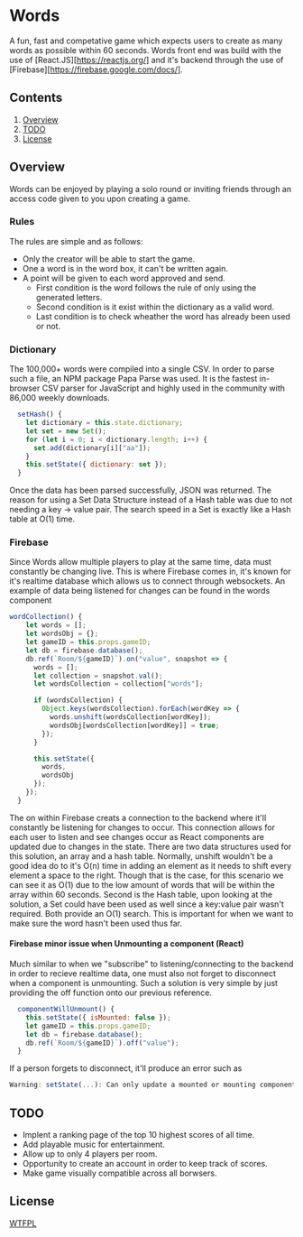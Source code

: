 # Words

A fun, fast and competative game which expects users to create as many words as possible within 60 seconds. Words front end was build with the use of [React.JS][https://reactjs.org/] and it's backend through the use of [Firebase][https://firebase.google.com/docs/].

## Contents

1. [Overview](#overview)
1. [TODO](#todo)
1. [License](#license)

## Overview

Words can be enjoyed by playing a solo round or inviting friends through an access code given to you upon creating a game.

### Rules

The rules are simple and as follows:

- Only the creator will be able to start the game.
- One a word is in the word box, it can't be written again.
- A point will be given to each word approved and send.
  - First condition is the word follows the rule of only using the generated letters.
  - Second condition is it exist within the dictionary as a valid word.
  - Last condition is to check wheather the word has already been used or not.

### Dictionary

The 100,000+ words were compiled into a single CSV. In order to parse such a file, an NPM package Papa Parse was used. It is the fastest in-browser CSV parser for JavaScript and highly used in the community with 86,000 weekly downloads.

```javascript
  setHash() {
    let dictionary = this.state.dictionary;
    let set = new Set();
    for (let i = 0; i < dictionary.length; i++) {
      set.add(dictionary[i]["aa"]);
    }
    this.setState({ dictionary: set });
  }
```

Once the data has been parsed successfully, JSON was returned. The reason for using a Set Data Structure instead of a Hash table was due to not needing a key -> value pair. The search speed in a Set is exactly like a Hash table at O(1) time.

### Firebase

Since Words allow multiple players to play at the same time, data must constantly be changing live. This is where Firebase comes in, it's known for it's realtime database which allows us to connect through websockets. An example of data being listened for changes can be found in the words component

```javascript
wordCollection() {
    let words = [];
    let wordsObj = {};
    let gameID = this.props.gameID;
    let db = firebase.database();
    db.ref(`Room/${gameID}`).on("value", snapshot => {
      words = [];
      let collection = snapshot.val();
      let wordsCollection = collection["words"];

      if (wordsCollection) {
        Object.keys(wordsCollection).forEach(wordKey => {
          words.unshift(wordsCollection[wordKey]);
          wordsObj[wordsCollection[wordKey]] = true;
        });
      }

      this.setState({
        words,
        wordsObj
      });
    });
  }
```

The on within Firebase creats a connection to the backend where it'll constantly be listening for changes to occur. This connection allows for each user to listen and see changes occur as React components are updated due to changes in the state. There are two data structures used for this solution, an array and a hash table. Normally, unshift wouldn't be a good idea do to it's O(n) time in adding an element as it needs to shift every element a space to the right. Though that is the case, for this scenario we can see it as O(1) due to the low amount of words that will be within the array within 60 seconds. Second is the Hash table, upon looking at the solution, a Set could have been used as well since a key:value pair wasn't required. Both provide an O(1) search. This is important for when we want to make sure the word hasn't been used thus far.

#### Firebase minor issue when Unmounting a component (React)

Much similar to when we "subscribe" to listening/connecting to the backend in order to recieve realtime data, one must also not forget to disconnect when a component is unmounting. Such a solution is very simple by just providing the off function onto our previous reference.

```javascript
  componentWillUnmount() {
    this.setState({ isMounted: false });
    let gameID = this.props.gameID;
    let db = firebase.database();
    db.ref(`Room/${gameID}`).off("value");
  }
```

If a person forgets to disconnect, it'll produce an error such as

```javascript
Warning: setState(...): Can only update a mounted or mounting component. This usually means you called setState() on an unmounted component. This is a no-op. Please check the code for the _class component
```

## TODO

- Implent a ranking page of the top 10 highest scores of all time.
- Add playable music for entertainment.
- Allow up to only 4 players per room.
- Opportunity to create an account in order to keep track of scores.
- Make game visually compatible across all borwsers.

## License

<a rel="license" href="http://www.wtfpl.net/">WTFPL</a>
